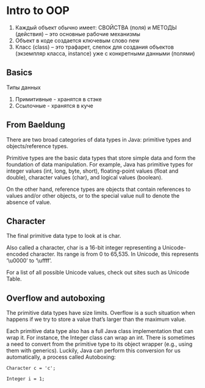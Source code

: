 # Intro to OOP

1. Каждый объект обычно имеет: СВОЙСТВА (поля) и МЕТОДЫ (действия) – это основные рабочие механизмы
2. Объект в коде создается ключевым слово new
3. Класс (class) – это трафарет, слепок для создания объектов (экземпляр класса, instance) уже с конкретными данными (полями)

## Basics

Типы данных
1. Примитивные - хранятся в стэке
2. Ссылочные - хранятся в куче

## From Baeldung

There are two broad categories of data types in Java: primitive types and objects/reference types.

Primitive types are the basic data types that store simple data and form the foundation of data manipulation. For example, Java has primitive types for integer values (int, long, byte, short), floating-point values (float and double), character values (char), and logical values (boolean).

On the other hand, reference types are objects that contain references to values and/or other objects, or to the special value null to denote the absence of value.

## Character

The final primitive data type to look at is char.

Also called a character, char is a 16-bit integer representing a Unicode-encoded character. Its range is from 0 to 65,535. In Unicode, this represents ‘\u0000’ to ‘\uffff’.

For a list of all possible Unicode values, check out sites such as Unicode Table.

## Overflow and autoboxing
The primitive data types have size limits. Overflow is a such situation 
when happens if we try to store a value that’s larger than the maximum value.

Each primitive data type also has a full Java class implementation that can wrap it. For instance, the Integer class can wrap an int. There is sometimes a need to convert from the primitive type to its object wrapper (e.g., using them with generics).
Luckily, Java can perform this conversion for us automatically, a process called Autoboxing:

```
Character c = 'c';

Integer i = 1;
```
